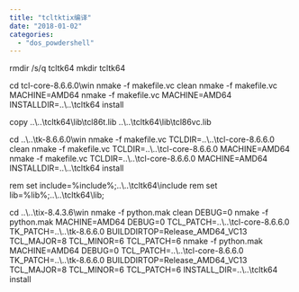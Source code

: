```yaml
---
title: "tcltktix编译"
date: "2018-01-02"
categories: 
  - "dos_powdershell"
---
```


rmdir /s/q tcltk64 mkdir tcltk64

cd tcl-core-8.6.6.0\\win nmake -f makefile.vc clean nmake -f makefile.vc MACHINE=AMD64 nmake -f makefile.vc MACHINE=AMD64 INSTALLDIR=..\\..\\tcltk64 install

copy ..\\..\\tcltk64\\lib\\tcl86t.lib ..\\..\\tcltk64\\lib\\tcl86vc.lib

cd ..\\..\\tk-8.6.6.0\\win nmake -f makefile.vc TCLDIR=..\\..\\tcl-core-8.6.6.0 clean nmake -f makefile.vc TCLDIR=..\\..\\tcl-core-8.6.6.0 MACHINE=AMD64 nmake -f makefile.vc TCLDIR=..\\..\\tcl-core-8.6.6.0 MACHINE=AMD64 INSTALLDIR=..\\..\\tcltk64 install

rem set include=%include%;..\\..\\tcltk64\\include rem set lib=%lib%;..\\..\\tcltk64\\lib;

cd ..\\..\\tix-8.4.3.6\\win nmake -f python.mak clean DEBUG=0 nmake -f python.mak MACHINE=AMD64 DEBUG=0 TCL\_PATCH=..\\..\\tcl-core-8.6.6.0 TK\_PATCH=..\\..\\tk-8.6.6.0 BUILDDIRTOP=Release\_AMD64\_VC13 TCL\_MAJOR=8 TCL\_MINOR=6 TCL\_PATCH=6 nmake -f python.mak MACHINE=AMD64 DEBUG=0 TCL\_PATCH=..\\..\\tcl-core-8.6.6.0 TK\_PATCH=..\\..\\tk-8.6.6.0 BUILDDIRTOP=Release\_AMD64\_VC13 TCL\_MAJOR=8 TCL\_MINOR=6 TCL\_PATCH=6 INSTALL\_DIR=..\\..\\tcltk64 install
